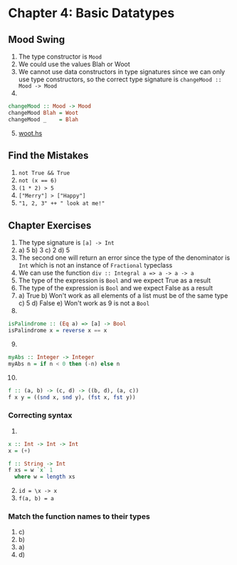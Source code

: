 # Chapter 4: Basic Datatypes

## Mood Swing

1) The type constructor is `Mood`
2) We could use the values Blah or Woot
3) We cannot use data constructors in type signatures since we can only use type constructors, so the correct type signature is `changeMood :: Mood -> Mood`
4)
```haskell
changeMood :: Mood -> Mood
changeMood Blah = Woot
changeMood _    = Blah
```
5) [woot.hs](woot.hs)

## Find the Mistakes

1) `not True && True`
2) `not (x == 6)`
3) `(1 * 2) > 5`
4) `["Merry"] > ["Happy"]`
5) `"1, 2, 3" ++ " look at me!"`

## Chapter Exercises

1) The type signature is `[a] -> Int`
2)
    a) 5
    b) 3
    c) 2
    d) 5
3) The second one will return an error since the type of the denominator is `Int` which is not an instance of `Fractional` typeclass
4) We can use the function `div :: Integral a => a -> a -> a`
5) The type of the expression is `Bool` and we expect True as a result
6) The type of the expression is `Bool` and we expect False as a result
7)
    a) True
    b) Won't work as all elements of a list must be of the same type
    c) 5
    d) False
    e) Won't work as 9 is not a `Bool`
8)
```haskell
isPalindrome :: (Eq a) => [a] -> Bool
isPalindrome x = reverse x == x
```
9)
```haskell
myAbs :: Integer -> Integer
myAbs n = if n < 0 then (-n) else n
```
10)
```haskell
f :: (a, b) -> (c, d) -> ((b, d), (a, c))
f x y = ((snd x, snd y), (fst x, fst y))
```

### Correcting syntax

1)
```haskell
x :: Int -> Int -> Int
x = (+)

f :: String -> Int
f xs = w `x` 1
  where w = length xs
```
2) `id = \x -> x`
3) `f(a, b) = a`

### Match the function names to their types

1) c)
2) b)
3) a)
4) d)
